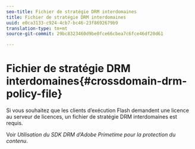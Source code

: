 ```yaml
---
seo-title: Fichier de stratégie DRM interdomaines
title: Fichier de stratégie DRM interdomaines
uuid: e0ca3133-c924-4cb7-bc46-23f8692679b9
translation-type: tm+mt
source-git-commit: 29bc8323460d9be0fce66cbea7c6fce46df20d61

---
```



# Fichier de stratégie DRM interdomaines{#crossdomain-drm-policy-file}

Si vous souhaitez que les clients d’exécution Flash demandent une licence au serveur de licences, un fichier de stratégie DRM interdomaines est requis.

Voir *Utilisation du SDK DRM d’Adobe Primetime pour la protection du contenu*.
